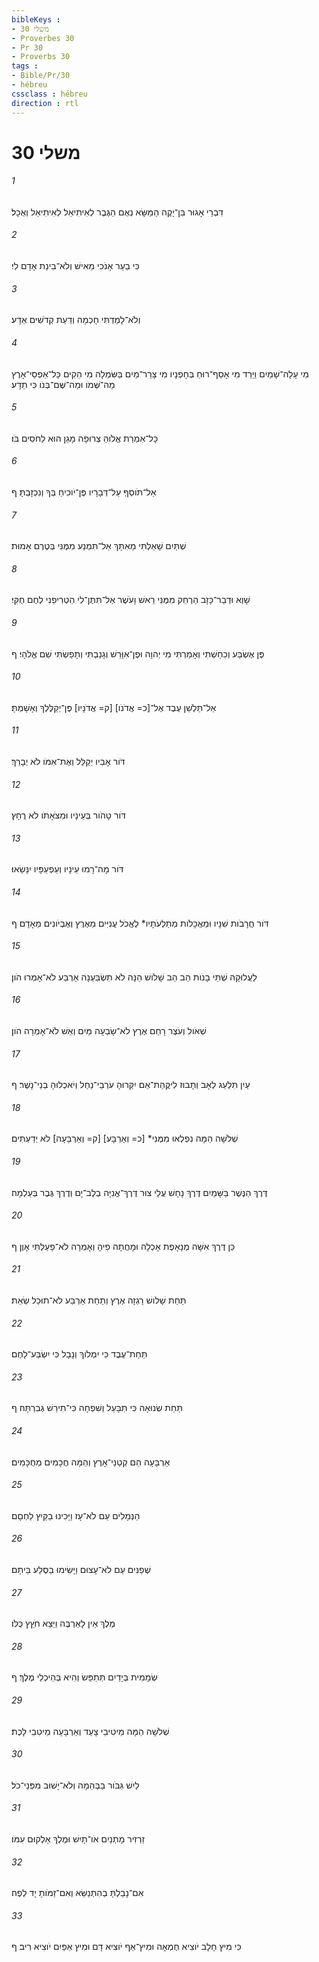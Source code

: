 ```yaml
---
bibleKeys : 
- משלי 30
- Proverbes 30
- Pr 30
- Proverbs 30
tags : 
- Bible/Pr/30
- hébreu
cssclass : hébreu
direction : rtl
---
```


# משלי 30

###### 1
דִּבְרֵי אָגוּר בִּן־יָקֶה הַמַּשָּׂא נְאֻם הַגֶּבֶר לְאִיתִיאֵל לְאִיתִיאֵל וְאֻכָל׃
###### 2
כִּי בַעַר אָנֹכִי מֵאִישׁ וְלֹא־בִינַת אָדָם לִי׃
###### 3
וְלֹא־לָמַדְתִּי חָכְמָה וְדַעַת קְדֹשִׁים אֵדָע׃
###### 4
מִי עָלָה־שָׁמַיִם וַיֵּרַד מִי אָסַף־רוּחַ בְּחָפְנָיו מִי צָרַר־מַיִם בַּשִּׂמְלָה מִי הֵקִים כָּל־אַפְסֵי־אָרֶץ מַה־שְּׁמֹו וּמַה־שֶּׁם־בְּנֹו כִּי תֵדָע׃
###### 5
כָּל־אִמְרַת אֱלֹוהַּ צְרוּפָה מָגֵן הוּא לַחֹסִים בֹּו׃
###### 6
אַל־תֹּוסְףְּ עַל־דְּבָרָיו פֶּן־יֹוכִיחַ בְּךָ וְנִכְזָבְתָּ׃ ף
###### 7
שְׁתַּיִם שָׁאַלְתִּי מֵאִתָּךְ אַל־תִּמְנַע מִמֶּנִּי בְּטֶרֶם אָמוּת׃
###### 8
שָׁוְא וּדְבַר־כָּזָב הַרְחֵק מִמֶּנִּי רֵאשׁ וָעֹשֶׁר אַל־תִּתֶּן־לִי הַטְרִיפֵנִי לֶחֶם חֻקִּי׃
###### 9
פֶּן אֶשְׂבַּע וְכִחַשְׁתִּי וְאָמַרְתִּי מִי יְהוָה וּפֶן־אִוָּרֵשׁ וְגָנַבְתִּי וְתָפַשְׂתִּי שֵׁם אֱלֹהָי׃ ף
###### 10
אַל־תַּלְשֵׁן עֶבֶד אֶל־[כ= אֲדֹנֹו] [ק= אֲדֹנָיו] פֶּן־יְקַלֶּלְךָ וְאָשָׁמְתָּ׃
###### 11
דֹּור אָבִיו יְקַלֵּל וְאֶת־אִמֹּו לֹא יְבָרֵךְ׃
###### 12
דֹּור טָהֹור בְּעֵינָיו וּמִצֹּאָתֹו לֹא רֻחָץ׃
###### 13
דֹּור מָה־רָמוּ עֵינָיו וְעַפְעַפָּיו יִנָּשֵׂאוּ׃
###### 14
דֹּור חֲרָבֹות שִׁנָּיו וּמַאֲכָלֹות מְתַלְּעֹתָיו* לֶאֱכֹל עֲנִיִּים מֵאֶרֶץ וְאֶבְיֹונִים מֵאָדָם׃ ף
###### 15
לַעֲלוּקָה שְׁתֵּי בָנֹות הַב הַב שָׁלֹושׁ הֵנָּה לֹא תִשְׂבַּעְנָה אַרְבַּע לֹא־אָמְרוּ הֹון׃
###### 16
שְׁאֹול וְעֹצֶר רָחַם אֶרֶץ לֹא־שָׂבְעָה מַּיִם וְאֵשׁ לֹא־אָמְרָה הֹון׃
###### 17
עַיִן תִּלְעַג לְאָב וְתָבוּז לִיקֲּהַת־אֵם יִקְּרוּהָ עֹרְבֵי־נַחַל וְיֹאכְלוּהָ בְנֵי־נָשֶׁר׃ ף
###### 18
שְׁלֹשָׁה הֵמָּה נִפְלְאוּ מִמֶּנִּי* [כ= וְאַרְבָּע] [ק= וְאַרְבָּעָה] לֹא יְדַעְתִּים׃
###### 19
דֶּרֶךְ הַנֶּשֶׁר בַּשָּׁמַיִם דֶּרֶךְ נָחָשׁ עֲלֵי צוּר דֶּרֶךְ־אֳנִיָּה בְלֶב־יָם וְדֶרֶךְ גֶּבֶר בְּעַלְמָה׃
###### 20
כֵּן דֶּרֶךְ אִשָּׁה מְנָאָפֶת אָכְלָה וּמָחֲתָה פִיהָ וְאָמְרָה לֹא־פָעַלְתִּי אָוֶן׃ ף
###### 21
תַּחַת שָׁלֹושׁ רָגְזָה אֶרֶץ וְתַחַת אַרְבַּע לֹא־תוּכַל שְׂאֵת׃
###### 22
תַּחַת־עֶבֶד כִּי יִמְלֹוךְ וְנָבָל כִּי יִשְׂבַּע־לָחֶם׃
###### 23
תַּחַת שְׂנוּאָה כִּי תִבָּעֵל וְשִׁפְחָה כִּי־תִירַשׁ גְּבִרְתָּהּ׃ ף
###### 24
אַרְבָּעָה הֵם קְטַנֵּי־אָרֶץ וְהֵמָּה חֲכָמִים מְחֻכָּמִים׃
###### 25
הַנְּמָלִים עַם לֹא־עָז וַיָּכִינוּ בַקַּיִץ לַחְםָם׃
###### 26
שְׁפַנִּים עַם לֹא־עָצוּם וַיָּשִׂימוּ בַסֶּלַע בֵּיתָם׃
###### 27
מֶלֶךְ אֵין לָאַרְבֶּה וַיֵּצֵא חֹץֵץ כֻּלֹּו׃
###### 28
שְׂמָמִית בְּיָדַיִם תְּתַפֵּשׂ וְהִיא בְּהֵיכְלֵי מֶלֶךְ׃ ף
###### 29
שְׁלֹשָׁה הֵמָּה מֵיטִיבֵי צָעַד וְאַרְבָּעָה מֵיטִבֵי לָכֶת׃
###### 30
לַיִשׁ גִּבֹּור בַּבְּהֵמָה וְלֹא־יָשׁוּב מִפְּנֵי־כֹל׃
###### 31
זַרְזִיר מָתְנַיִם אֹו־תָיִשׁ וּמֶלֶךְ אַלְקוּם עִמֹּו׃
###### 32
אִם־נָבַלְתָּ בְהִתְנַשֵּׂא וְאִם־זַמֹּותָ יָד לְפֶה׃
###### 33
כִּי מִיץ חָלָב יֹוצִיא חֶמְאָה וּמִיץ־אַף יֹוצִיא דָם וּמִיץ אַפַּיִם יֹוצִיא רִיב׃ ף
